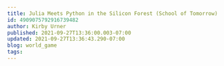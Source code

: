 ```yaml
---
title: Julia Meets Python in the Silicon Forest (School of Tomorrow)
id: 4909075792916739482
author: Kirby Urner
published: 2021-09-27T13:36:00.003-07:00
updated: 2021-09-27T13:36:43.290-07:00
blog: world_game
tags: 
---
```


